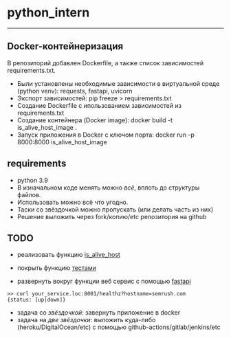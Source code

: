 # python_intern
---
## Docker-контейнеризация
В репозиторий добавлен Dockerfile, а также список зависимостей requirements.txt.
- Были установлены необходимые зависимости в виртуальной среде (python venv): requests, fastapi, uvicorn
- Экспорт зависимостей: pip freeze > requirements.txt
- Создание Dockerfile с ипользованием зависимостей из requirements.txt
- Создание контейнера (Docker image): docker build -t is_alive_host_image .
- Запуск приложения в Docker с ключом порта: docker run -p 8000:8000 is_alive_host_image

## requirements

- python 3.9
- В изначальном коде менять можно *всё*, вплоть до структуры файлов. 
- Использовать можно всё что угодно. 
- Таски со звёздочкой можно пропускать (или делать часть из них)
- Решение выложить через fork/копию/etc репозитория на github


## TODO

- реализовать функцию [is_alive_host](./app.py)

- покрыть функцию [тестами](./tests.py)

- развернуть вокруг функции веб сервис c помощью [fastapi](https://fastapi.tiangolo.com/)
```
>> curl your_service.loc:8001/healthz?hostname=semrush.com
{status: [up|down]}
```

- задача со *звёздочкой*: завернуть приложение в docker
- задача на *две звёздочки*: выложить куда-либо (heroku/DigitalOcean/etc) с помощью github-actions/gitlab/jenkins/etc
